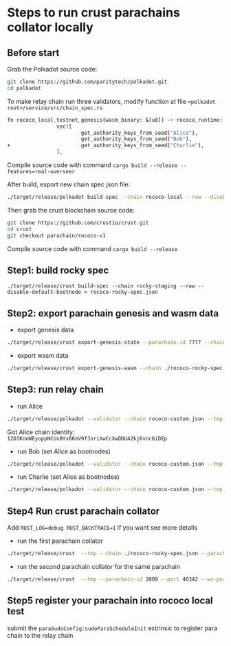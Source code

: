 # Steps to run crust parachains collator locally

## Before start

Grab the Polkadot source code:

```bash
git clone https://github.com/paritytech/polkadot.git
cd polkadot
```

To make relay chain run three validators, modify function at file ```<polkadot root>/service/src/chain_spec.rs```

```sh
fn rococo_local_testnet_genesis(wasm_binary: &[u8]) -> rococo_runtime::GenesisCo
                vec![
                        get_authority_keys_from_seed("Alice"),
                        get_authority_keys_from_seed("Bob"),
+                       get_authority_keys_from_seed("Charlie"),
                ],
```

Compile source code with command ```cargo build --release --features=real-overseer```

After build, export new chain spec json file:

```sh
./target/release/polkadot build-spec --chain rococo-local --raw --disable-default-bootnode > rococo-custom.json
```

Then grab the crust blockchain source code:

```bash
git clone https://github.com/crustio/crust.git
cd crust
git checkout parachain/rococo-v1
```

Compile source code with command ```cargo build --release```

## Step1: build rocky spec

```shell script
./target/release/crust build-spec --chain rocky-staging --raw --disable-default-bootnode > rococo-rocky-spec.json
```

## Step2: export parachain genesis and wasm data

 - export genesis data

```sh
./target/release/crust export-genesis-state --parachain-id 7777 --chain ./rococo-rocky-spec.json > para-7777-genesis
```

 - export wasm data

```sh
./target/release/crust export-genesis-wasm --chain ./rococo-rocky-spec.json > parachain-wasm
```

## Step3: run relay chain

- run Alice

```sh
./target/release/polkadot --validator --chain rococo-custom.json --tmp --node-key 0000000000000000000000000000000000000000000000000000000000000001 --rpc-cors all --ws-port 9944 --port 30333 --alice
```

Got Alice chain identity:
```12D3KooWEyoppNCUx8Yx66oV9fJnriXwCcXwDDUA2kj6vnc6iDEp```

 - run Bob (set Alice as bootnodes)

 ```sh
./target/release/polkadot --validator --chain rococo-custom.json --tmp --rpc-cors all --ws-port 9955 --port 30334 --bob --bootnodes /ip4/127.0.0.1/tcp/30333/p2p/12D3KooWEyoppNCUx8Yx66oV9fJnriXwCcXwDDUA2kj6vnc6iDEp
```

 - run Charlie (set Alice as bootnodes)

 ```sh
./target/release/polkadot --validator --chain rococo-custom.json --tmp --rpc-cors all --ws-port 9966 --port 30335 --charlie --bootnodes /ip4/127.0.0.1/tcp/30333/p2p/12D3KooWEyoppNCUx8Yx66oV9fJnriXwCcXwDDUA2kj6vnc6iDEp
```

## Step4 Run crust parachain collator

Add ```RUST_LOG=debug RUST_BACKTRACE=1``` if you want see more details

 - run the first parachain collator

 ```sh
./target/release/crust  --tmp --chain ./rococo-rocky-spec.json --parachain-id 7777 --port 40341 --ws-port 9951 --rpc-cors all --validator --execution wasm --wasm-execution compiled -- --execution wasm --chain ../polkadot/rococo-custom.json --wasm-execution compiled
```

 - run the second parachain collator for the same parachain

 ```sh
./target/release/crust  --tmp --parachain-id 2000 --port 40342 --ws-port 9952 --rpc-cors all --validator --execution wasm --wasm-execution compiled -- --execution wasm --chain ../polkadot/rococo-custom.json --wasm-execution compiled
```

## Step5 register your parachain into rococo local test
submit the `paraSudoConfig:sudoParaScheduleInit` extrinsic to register para chain to the relay chain 